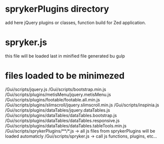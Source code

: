 # sprykerPlugins directory

add here jQuery plugins or classes, function build for Zed application.

# spryker.js

this file will be loaded last in minified file generated bu gulp

# files loaded to be minimezed

/Gui/scripts/jquery.js
/Gui/scripts/bootstrap.min.js
/Gui/scripts/plugins/metisMenu/jquery.metisMenu.js
/Gui/scripts/plugins/footable/footable.all.min.js
/Gui/scripts/plugins/slimscroll/jquery.slimscroll.min.js
/Gui/scripts/inspinia.js
/Gui/scripts/plugins/dataTables/jquery.dataTables.js
/Gui/scripts/plugins/dataTables/dataTables.bootstrap.js
/Gui/scripts/plugins/dataTables/dataTables.responsive.js
/Gui/scripts/plugins/dataTables/dataTables.tableTools.min.js
/Gui/scripts/sprykerPlugins/**/*.js -> all js files from sprykerPlugins will be loaded automaticly
/Gui/scripts/spryker.js -> call js functions, plugins, etc...
